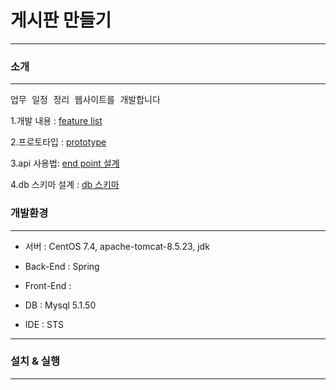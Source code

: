 # 게시판 만들기
-------

### 소개
***
<pre>
업무 일정 정리 웹사이트를 개발합니다
</pre>

1.개발 내용 : [feature list](https://oss.navercorp.com/2018-nbp-internship-team1/jeonghyun.yi/wiki/featurelist&milestone)  

2.프로토타입 : [prototype](https://www.fluidui.com/editor/live/project/p_5gU7gCtkbfdNQPd5rsu1fqei5xvrXP1e)  

3.api 사용법: [end point 설계](ss)

4.db 스키마 설계 : [db 스키마](ss)



### 개발환경  
***

* 서버 : CentOS 7.4, apache-tomcat-8.5.23, jdk  

* Back-End : Spring

* Front-End :

* DB : Mysql 5.1.50

* IDE : STS

***


### 설치 & 실행
***
